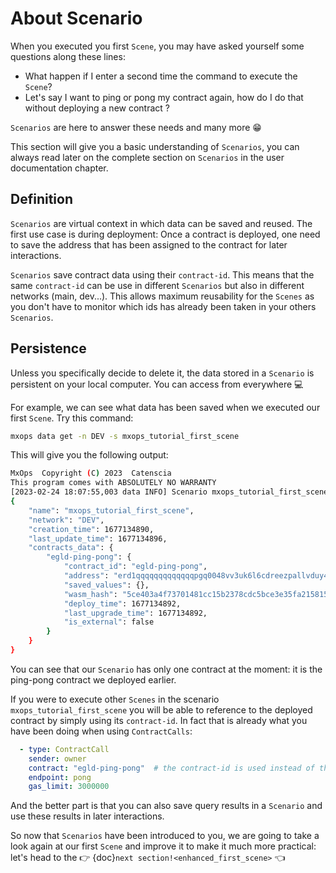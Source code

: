 # About Scenario

When you executed you first `Scene`, you may have asked yourself some questions along these lines:

- What happen if I enter a second time the command to execute the `Scene`?
- Let's say I want to ping or pong my contract again, how do I do that without deploying a new contract ?

`Scenarios` are here to answer these needs and many more 😁

This section will give you a basic understanding of `Scenarios`, you can always read later on the complete section on `Scenarios` in the user documentation chapter.

## Definition

`Scenarios` are virtual context in which data can be saved and reused. The first use case is during deployment: Once a contract is deployed, one need to save the address that has been assigned to the contract for later interactions.

`Scenarios` save contract data using their `contract-id`. This means that the same `contract-id` can be use in different `Scenarios` but also in different networks (main, dev...).
This allows maximum reusability for the `Scenes` as you don't have to monitor which ids has already been taken in your others `Scenarios`.

## Persistence

Unless you specifically decide to delete it, the data stored in a `Scenario` is persistent on your local computer. You can access from everywhere 💻

For example, we can see what data has been saved when we executed our first `Scene`. Try this command:

```bash
mxops data get -n DEV -s mxops_tutorial_first_scene
```

This will give you the following output:

```bash
MxOps  Copyright (C) 2023  Catenscia
This program comes with ABSOLUTELY NO WARRANTY
[2023-02-24 18:07:55,003 data INFO] Scenario mxops_tutorial_first_scene loaded for network DEV [data:262 in load_scenario]
{
    "name": "mxops_tutorial_first_scene",
    "network": "DEV",
    "creation_time": 1677134890,
    "last_update_time": 1677134896,
    "contracts_data": {
        "egld-ping-pong": {
            "contract_id": "egld-ping-pong",
            "address": "erd1qqqqqqqqqqqqqpgq0048vv3uk6l6cdreezpallvduy4qnfv2plcq74464k",
            "saved_values": {},
            "wasm_hash": "5ce403a4f73701481cc15b2378cdc5bce3e35fa215815aa5eb9104d9f7ab2451",
            "deploy_time": 1677134892,
            "last_upgrade_time": 1677134892,
            "is_external": false
        }
    }
}
```

You can see that our `Scenario` has only one contract at the moment: it is the ping-pong contract we deployed earlier.

If you were to execute other `Scenes` in the scenario `mxops_tutorial_first_scene` you will be able to reference to the deployed contract by simply using its `contract-id`. In fact that is already what you have been doing when using `ContractCalls`:

```yaml
  - type: ContractCall
    sender: owner
    contract: "egld-ping-pong"  # the contract-id is used instead of the bech32 address
    endpoint: pong
    gas_limit: 3000000
```

And the better part is that you can also save query results in a `Scenario` and use these results in later interactions.

 So now that `Scenarios` have been introduced to you, we are going to take a look again at our first `Scene` and improve it to make it much more practical: let's head to the 👉 {doc}`next section!<enhanced_first_scene>` 👈
